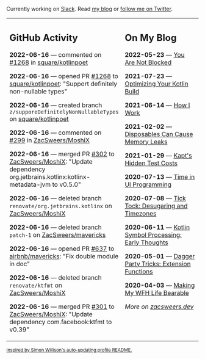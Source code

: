 Currently working on [Slack](https://slack.com/). Read [my blog](https://zacsweers.dev/) or [follow me on Twitter](https://twitter.com/ZacSweers).

<table><tr><td valign="top" width="60%">

## GitHub Activity
<!-- githubActivity starts -->
**2022-06-16** — commented on [#1268](https://github.com/square/kotlinpoet/pull/1268#issuecomment-1158455920) in [square/kotlinpoet](https://github.com/square/kotlinpoet)

**2022-06-16** — opened PR [#1268](https://github.com/square/kotlinpoet/pull/1268) to [square/kotlinpoet](https://github.com/square/kotlinpoet): "Support definitely non-nullable types"

**2022-06-16** — created branch `z/supporeDefinitelyNonNullableTypes` on [square/kotlinpoet](https://github.com/square/kotlinpoet)

**2022-06-16** — commented on [#299](https://github.com/ZacSweers/MoshiX/pull/299#issuecomment-1158253049) in [ZacSweers/MoshiX](https://github.com/ZacSweers/MoshiX)

**2022-06-16** — merged PR [#302](https://github.com/ZacSweers/MoshiX/pull/302) to [ZacSweers/MoshiX](https://github.com/ZacSweers/MoshiX): "Update dependency org.jetbrains.kotlinx:kotlinx-metadata-jvm to v0.5.0"

**2022-06-16** — deleted branch `renovate/org.jetbrains.kotlinx` on [ZacSweers/MoshiX](https://github.com/ZacSweers/MoshiX)

**2022-06-16** — deleted branch `patch-1` on [ZacSweers/mavericks](https://github.com/ZacSweers/mavericks)

**2022-06-16** — opened PR [#637](https://github.com/airbnb/mavericks/pull/637) to [airbnb/mavericks](https://github.com/airbnb/mavericks): "Fix double module in doc"

**2022-06-16** — deleted branch `renovate/ktfmt` on [ZacSweers/MoshiX](https://github.com/ZacSweers/MoshiX)

**2022-06-16** — merged PR [#301](https://github.com/ZacSweers/MoshiX/pull/301) to [ZacSweers/MoshiX](https://github.com/ZacSweers/MoshiX): "Update dependency com.facebook:ktfmt to v0.39"
<!-- githubActivity ends -->
</td><td valign="top" width="40%">

## On My Blog
<!-- blog starts -->
**2022-05-23** — [You Are Not Blocked](https://www.zacsweers.dev/you-are-not-blocked/)

**2021-07-23** — [Optimizing Your Kotlin Build](https://www.zacsweers.dev/optimizing-your-kotlin-build/)

**2021-06-14** — [How I Work](https://www.zacsweers.dev/how-i-work/)

**2021-02-02** — [Disposables Can Cause Memory Leaks](https://www.zacsweers.dev/disposables-can-cause-memory-leaks/)

**2021-01-29** — [Kapt's Hidden Test Costs](https://www.zacsweers.dev/kapts-hidden-test-costs/)

**2020-07-13** — [Time in UI Programming](https://www.zacsweers.dev/time-in-ui/)

**2020-07-08** — [Tick Tock: Desugaring and Timezones](https://www.zacsweers.dev/ticktock-desugaring-timezones/)

**2020-06-11** — [Kotlin Symbol Processing: Early Thoughts](https://www.zacsweers.dev/kotlin-symbol-processor-early-thoughts/)

**2020-05-01** — [Dagger Party Tricks: Extension Functions](https://www.zacsweers.dev/dagger-party-tricks-extension-functions/)

**2020-04-03** — [Making My WFH Life Bearable](https://www.zacsweers.dev/making-wfh-life-bearable/)
<!-- blog ends -->
_More on [zacsweers.dev](https://zacsweers.dev/)_
</td></tr></table>

<sub><a href="https://simonwillison.net/2020/Jul/10/self-updating-profile-readme/">Inspired by Simon Willison's auto-updating profile README.</a></sub>